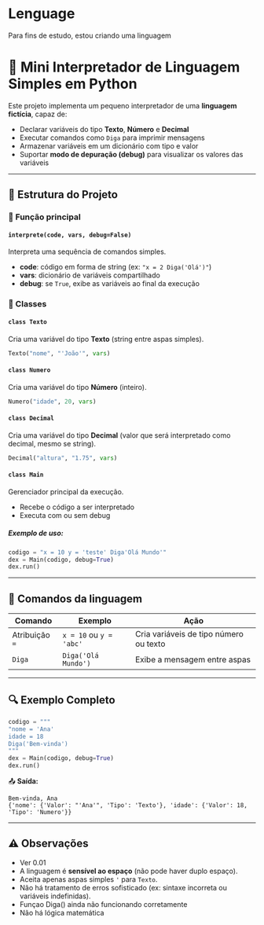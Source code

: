 # Lenguage
Para fins de estudo, estou criando uma linguagem
# 🧠 Mini Interpretador de Linguagem Simples em Python

Este projeto implementa um pequeno interpretador de uma **linguagem fictícia**, capaz de:

- Declarar variáveis do tipo **Texto**, **Número** e **Decimal**
- Executar comandos como `Diga` para imprimir mensagens
- Armazenar variáveis em um dicionário com tipo e valor
- Suportar **modo de depuração (debug)** para visualizar os valores das variáveis

---

## 📂 Estrutura do Projeto

### 📌 Função principal

#### `interprete(code, vars, debug=False)`
Interpreta uma sequência de comandos simples.

- **code**: código em forma de string (ex: `"x = 2
  Diga('Olá')"`)
- **vars**: dicionário de variáveis compartilhado
- **debug**: se `True`, exibe as variáveis ao final da execução

### 🧱 Classes

#### `class Texto`
Cria uma variável do tipo **Texto** (string entre aspas simples).
```python
Texto("nome", "'João'", vars)
```

#### `class Numero`
Cria uma variável do tipo **Número** (inteiro).
```python
Numero("idade", 20, vars)
```

#### `class Decimal`
Cria uma variável do tipo **Decimal** (valor que será interpretado como decimal, mesmo se string).
```python
Decimal("altura", "1.75", vars)
```

#### `class Main`
Gerenciador principal da execução.
- Recebe o código a ser interpretado
- Executa com ou sem debug

##### Exemplo de uso:
```python
codigo = "x = 10 y = 'teste' Diga'Olá Mundo'"
dex = Main(codigo, debug=True)
dex.run()
```

---

## 💬 Comandos da linguagem

| Comando       | Exemplo                   | Ação                                       |
|---------------|---------------------------|--------------------------------------------|
| Atribuição `=`| `x = 10` ou `y = 'abc'`   | Cria variáveis de tipo número ou texto     |
| `Diga`        | `Diga('Olá Mundo')`       | Exibe a mensagem entre aspas               |

---

## 🔍 Exemplo Completo

```python
codigo = """
"nome = 'Ana'
idade = 18
Diga('Bem-vinda')
"""
dex = Main(codigo, debug=True)
dex.run()
```

📤 **Saída:**
```
Bem-vinda, Ana
{'nome': {'Valor': "'Ana'", 'Tipo': 'Texto'}, 'idade': {'Valor': 18, 'Tipo': 'Numero'}}
```

---

## ⚠️ Observações


- Ver 0.01
- A linguagem é **sensível ao espaço** (não pode haver duplo espaço).
- Aceita apenas aspas simples `'` para `Texto`.
- Não há tratamento de erros sofisticado (ex: sintaxe incorreta ou variáveis indefinidas).
- Funçao Diga() ainda não funcionando corretamente
- Não há lógica matemática

